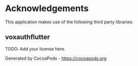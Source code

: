 # Acknowledgements
This application makes use of the following third party libraries:

## voxauthflutter

TODO: Add your license here.

Generated by CocoaPods - https://cocoapods.org
